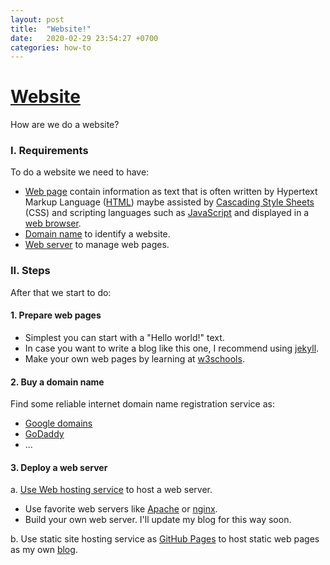 ```yaml
---
layout: post
title:  "Website!"
date:   2020-02-29 23:54:27 +0700
categories: how-to
---
```

# [Website](https://en.wikipedia.org/wiki/Website)
How are we do a website?

### I. Requirements
To do a website we need to have:
- [Web page](https://en.wikipedia.org/wiki/Web_page) contain information as text that is often written by Hypertext 
Markup Language ([HTML](https://en.wikipedia.org/wiki/HTML)) maybe assisted by 
[Cascading Style Sheets](https://en.wikipedia.org/wiki/Cascading_Style_Sheets) (CSS) and scripting languages such as 
[JavaScript](https://en.wikipedia.org/wiki/JavaScript) and displayed in a 
[web browser](https://en.wikipedia.org/wiki/Web_browser).
- [Domain name](https://en.wikipedia.org/wiki/Domain_name) to identify a website.
- [Web server](https://en.wikipedia.org/wiki/Web_server) to manage web pages.

### II. Steps
After that we start to do:

#### 1. Prepare web pages
- Simplest you can start with a "Hello world!" text. 
- In case you want to write a blog like this one, I recommend using
[jekyll](https://thaihuynh.xyz/jekyll/update/2020/02/15/welcome-to-jekyll.html).
- Make your own web pages by learning at [w3schools](https://www.w3schools.com/).
    
#### 2. Buy a domain name
Find some reliable internet domain name registration service as:
- [Google domains](https://domains.google/)
- [GoDaddy](https://godaddy.com)
- ...

#### 3. Deploy a web server
a. [Use Web hosting service](https://en.wikipedia.org/wiki/Web_hosting_service) to host a web server.
- Use favorite web servers like [Apache](https://www.apache.org/) or [nginx](https://www.nginx.com/).
- Build your own web server. I'll update my blog for this way soon.

b. Use static site hosting service as [GitHub Pages](https://pages.github.com/) to host static web pages as my own 
[blog](https://thaihuynhxyz.github.io/thaihuynh.xyz).